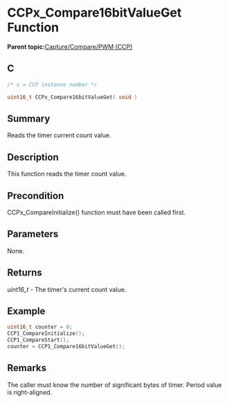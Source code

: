 # CCPx\_Compare16bitValueGet Function

**Parent topic:**[Capture/Compare/PWM \(CCP\)](GUID-615BEA57-7216-4351-87D8-94C8B0BF6E7D.md)

## C

```c
/* x = CCP instance number */

uint16_t CCPx_Compare16bitValueGet( void )
```

## Summary

Reads the timer current count value.

## Description

This function reads the timer count value.

## Precondition

CCPx\_CompareInitialize\(\) function must have been called first.

## Parameters

None.

## Returns

*uint16\_t* - The timer's current count value.

## Example

```c
uint16_t counter = 0;
CCP1_CompareInitialize();
CCP1_CompareStart();
counter = CCP1_Compare16bitValueGet();
```

## Remarks

The caller must know the number of significant bytes of timer. Period value is right-aligned.

